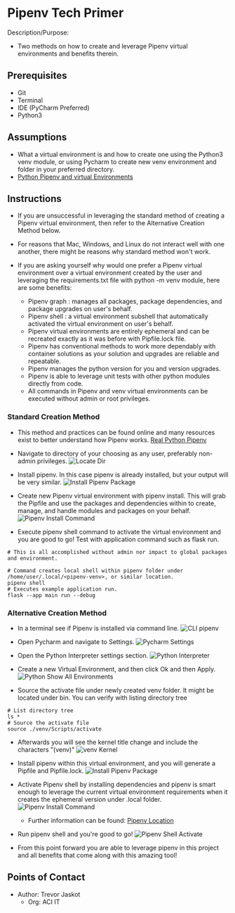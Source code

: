 # Pipenv Tech Primer

Description/Purpose:
- Two methods on how to create and leverage Pipenv virtual environments and benefits therein.

## Prerequisites
- Git
- Terminal
- IDE (PyCharm Preferred)
- Python3

## Assumptions
- What a virtual environment is and how to create one using the Python3 venv module, or 
using Pycharm to create new venv environment and folder in your preferred directory.
- [Python Pipenv and virtual Environments](https://docs.python-guide.org/dev/virtualenvs/)

## Instructions

- If you are unsuccessful in leveraging the standard method of creating a Pipenv virtual
environment, then refer to the Alternative Creation Method below.
- For reasons that Mac, Windows, and Linux do not interact well with one another, there might
be reasons why standard method won't work.

- If you are asking yourself why would one prefer a Pipenv virtual environment over a virtual environment 
created by the user and leveraging the requirements.txt file with python -m venv module, here are some 
benefits:
  - Pipenv graph : manages all packages, package dependencies, and package upgrades on user's behalf.
  - Pipenv shell : a virtual environment subshell that automatically activated the virtual environment on user's behalf.
  - Pipenv virtual environments are entirely ephemeral and can be recreated exactly as it was before
with Pipfile.lock file.
  - Pipenv has conventional methods to work more dependably with container solutions as your solution and upgrades
are reliable and repeatable.
  - Pipenv manages the python version for you and version upgrades.
  - Pipenv is able to leverage unit tests with other python modules directly from code.
  - All commands in Pipenv and venv virtual environments can be executed without admin or root privileges.

### Standard Creation Method

- This method and practices can be found online and many resources exist to better understand how Pipenv works.
[Real Python Pipenv](https://realpython.com/pipenv-guide/)

- Navigate to directory of your choosing as any user, preferably non-admin privileges.
![Locate Dir](./images/s_navigate_dir.PNG)

- Install pipenv. In this case pipenv is already installed, but your output will be very similar.
![Install Pipenv Package](./images/s_install_pipenv_package.PNG)

- Create new Pipenv virtual environment with pipenv install. This will grab the Pipfile
and use the packages and dependencies within to create, manage, and handle modules and packages
on your behalf.
![Pipenv Install Command](./images/pipenv_install.PNG)

- Execute pipenv shell command to activate the virtual environment and you are good to go! Test with
application command such as flask run.
```shell
# This is all accomplished without admin nor impact to global packages and environment.

# Command creates local shell within pipenv folder under /home/user/.local/<pipenv-venv>, or similar location.
pipenv shell
# Executes example application run.
flask --app main run --debug
```

### Alternative Creation Method

- In a terminal see if Pipenv is installed via command line.
![CLI pipenv](./images/ns_pipenv_not_found.PNG)

- Open Pycharm and navigate to Settings.
![Pycharm Settings](./images/ns_settings_project.PNG)

- Open the Python Interpreter settings section.
![Python Interpreter](./images/ns_settings_interpreter.PNG)

- Create a new Virtual Environment, and then click Ok and then Apply.
![Python Show All Environments](./images/ns_settings_show_all.PNG)

- Source the activate file under newly created venv folder. It might be located under bin.
You can verify with listing directory tree
```shell
# List directory tree
ls *
# Source the activate file
source ./venv/Scripts/activate
```

- Afterwards you will see the kernel title change and include the characters "(venv)"
![venv Kernel](./images/ns_source_venv_kernel.PNG)

- Install pipenv within this virtual environment, and you will generate a Pipfile and Pipfile.lock.
![Install Pipenv Package](./images/ns_install_pipenv.PNG)

- Activate Pipenv shell by installing dependencies and pipenv is smart enough to leverage the current virtual 
environment requirements when it creates the ephemeral version under .local folder.
![Pipenv Install Command](./images/pipenv_install.PNG)
  - Further information can be found: [Pipenv Location](https://stackoverflow.com/questions/53793833/get-path-of-virtual-environment-in-pipenv) 

- Run pipenv shell and you're good to go!
![Pipenv Shell Activate](./images/ns_pipenv_shell.PNG)

- From this point forward you are able to leverage pipenv in this project and all benefits that come 
along with this amazing tool!

## Points of Contact

- Author: Trevor Jaskot
  - Org: ACI IT
